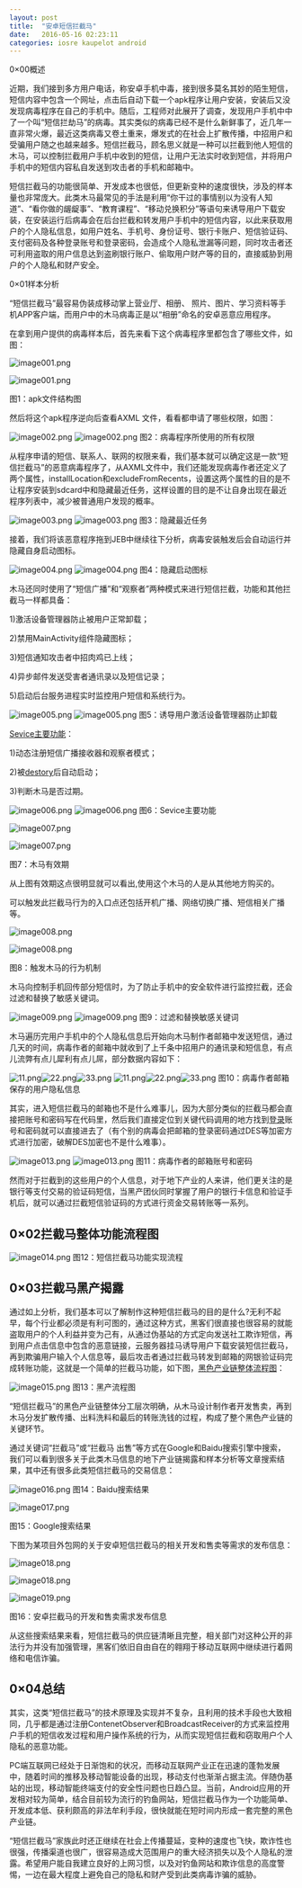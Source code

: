 ```yaml
---
layout: post
title:  "安卓短信拦截马"
date:   2016-05-16 02:23:11
categories: iosre kaupelot android
---
```


0&#215;00概述

近期，我们接到多方用户电话，称安卓手机中毒，接到很多莫名其妙的陌生短信，短信内容中包含一个网址，点击后自动下载一个apk程序让用户安装，安装后又没发现病毒程序在自己的手机中。随后，工程师对此展开了调查，发现用户手机中中了一个叫“短信拦劫马”的病毒。其实类似的病毒已经不是什么新鲜事了，近几年一直非常火爆，最近这类病毒又卷土重来，爆发式的在社会上扩散传播，中招用户和受骗用户随之也越来越多。短信拦截马，顾名思义就是一种可以拦截到他人短信的木马，可以控制拦截用户手机中收到的短信，让用户无法实时收到短信，并将用户手机中的短信内容私自发送到攻击者的手机和邮箱中。

短信拦截马的功能很简单、开发成本也很低，但更新变种的速度很快，涉及的样本量也非常庞大。此类木马最常见的手法是利用“你干过的事情别以为没有人知道”、“看你做的龌龊事”、“教育课程”、“移动兑换积分”等语句来诱导用户下载安装，在安装运行后病毒会在后台拦截和转发用户手机中的短信内容，以此来获取用户的个人隐私信息，如用户姓名、手机号、身份证号、银行卡账户、短信验证码、支付密码及各种登录账号和登录密码，会造成个人隐私泄漏等问题，同时攻击者还可利用盗取的用户信息达到盗刷银行账户、偷取用户财产等的目的，直接威胁到用户的个人隐私和财产安全。

0&#215;01样本分析

“短信拦截马”最容易伪装成移动掌上营业厅、相册、 照片、图片、学习资料等手机APP客户端，而用户中的木马病毒正是以“相册”命名的安卓恶意应用程序。

在拿到用户提供的病毒样本后，首先来看下这个病毒程序里都包含了哪些文件，如图：

![image001.png](http://www.freebuf.com/buf/themes/freebuf/images/grey.gif)

![image001.png](http://image.3001.net/images/20160322/14586337614573.png)

  图1：apk文件结构图 

然后将这个apk程序逆向后查看AXML 文件，看看都申请了哪些权限，如图：

![image002.png](http://www.freebuf.com/buf/themes/freebuf/images/grey.gif)
![image002.png](http://image.3001.net/images/20160322/14586356397232.png)
图2：病毒程序所使用的所有权限

从程序申请的短信、联系人、联网的权限来看，我们基本就可以确定这是一款“短信拦截马”的恶意病毒程序了，从AXML文件中，我们还能发现病毒作者还定义了两个属性，installLocation和excludeFromRecents，设置这两个属性的目的是不让程序安装到sdcard中和隐藏最近任务，这样设置的目的是不让自身出现在最近程序列表中，减少被普通用户发现的概率。

![image003.png](http://www.freebuf.com/buf/themes/freebuf/images/grey.gif)
![image003.png](http://image.3001.net/images/20160322/14586357198145.png)
图3：隐藏最近任务

接着，我们将该恶意程序拖到JEB中继续往下分析，病毒安装触发后会自动运行并隐藏自身启动图标。

![image004.png](http://www.freebuf.com/buf/themes/freebuf/images/grey.gif)
![image004.png](http://image.3001.net/images/20160322/14586357468890.png)
图4：隐藏启动图标

木马还同时使用了“短信广播”和“观察者”两种模式来进行短信拦截，功能和其他拦截马一样都具备：

1)激活设备管理器防止被用户正常卸载；

2)禁用MainActivity组件隐藏图标；

3)短信通知攻击者中招肉鸡已上线；

4)异步邮件发送受害者通讯录以及短信记录；

5)启动后台服务进程实时监控用户短信和系统行为。

![image005.png](http://www.freebuf.com/buf/themes/freebuf/images/grey.gif)
![image005.png](http://image.3001.net/images/20160322/14586357923958.png)
图5：诱导用户激活设备管理器防止卸载

[Sevice主要功能](Sevice主要功能)：

1)动态注册短信广播接收器和观察者模式；

2)被[destory](destory)后自动启动；

3)判断木马是否过期。

![image006.png](http://www.freebuf.com/buf/themes/freebuf/images/grey.gif)
![image006.png](http://image.3001.net/images/20160322/14586358707252.png)
图6：Sevice主要功能

![image007.png](http://www.freebuf.com/buf/themes/freebuf/images/grey.gif)

![image007.png](http://image.3001.net/images/20160322/14586358922914.png)

图7：木马有效期

从上图有效期这点很明显就可以看出,使用这个木马的人是从其他地方购买的。

可以触发此拦截马行为的入口点还包括开机广播、网络切换广播、短信相关广播等。

![image008.png](http://www.freebuf.com/buf/themes/freebuf/images/grey.gif)

![image008.png](http://image.3001.net/images/20160322/14586359206994.png)

图8：触发木马的行为机制

木马向控制手机回传部分短信时，为了防止手机中的安全软件进行监控拦截，还会过滤和替换了敏感关键词。

![image009.png](http://www.freebuf.com/buf/themes/freebuf/images/grey.gif)
![image009.png](http://image.3001.net/images/20160322/14586359491965.png)
图9：过滤和替换敏感关键词

木马遍历完用户手机中的个人隐私信息后开始向木马制作者邮箱中发送短信，通过几天的时间，病毒作者的邮箱中就收到了上千条中招用户的通讯录和短信息，有点儿流弊有点儿犀利有点儿屌，部分数据内容如下：

![11.png](http://image.3001.net/images/20160322/14586390245214.png)![22.png](http://image.3001.net/images/20160322/14586390247761.png)![33.png](http://www.freebuf.com/buf/themes/freebuf/images/grey.gif)
![11.png](http://image.3001.net/images/20160322/14586390245214.png)![22.png](http://image.3001.net/images/20160322/14586390247761.png)![33.png](http://image.3001.net/images/20160322/14586390245859.png)
图10：病毒作者邮箱保存的用户隐私信息

其实，进入短信拦截马的邮箱也不是什么难事儿，因为大部分类似的拦截马都会直接把账号和密码写在代码里，然后我们直接定位到关键代码调用的地方找到[登录](登录)账号和密码就可以直接进去了（有个别的病毒会把邮箱的登录密码通过DES等加密方式进行加密，破解DES加密也不是什么难事）。

![image013.png](http://www.freebuf.com/buf/themes/freebuf/images/grey.gif)
![image013.png](http://image.3001.net/images/20160322/14586389739000.png)
图11：病毒作者的邮箱账号和密码

然而对于拦截到的这些用户的个人信息，对于地下产业的人来讲，他们更关注的是银行等支付交易的验证码短信，当黑产团伙同时掌握了用户的银行卡信息和验证手机后，就可以通过拦截短信验证码的方式进行资金交易转账等一系列。

## 0&#215;02拦截马整体功能流程图

![image014.png](http://image.3001.net/images/20160322/14586361002919.png)
图12：短信拦截马功能实现流程

## 0&#215;03拦截马黑产揭露

通过如上分析，我们基本可以了解制作这种短信拦截马的目的是什么?无利不起早，每个行业都必须是有利可图的，通过这种方式，黑客们很直接也很容易的就能盗取用户的个人利益并变为己有，从通过伪基站的方式定向发送社工欺诈短信，再到用户点击信息中包含的恶意链接，云服务器挂马诱导用户下载安装短信拦截马，再到欺骗用户输入个人信息等，最后攻击者通过拦截马转发到邮箱的网银验证码完成转账功能，这就是一个简单的拦截马功能，如下图，[黑色产业链整体流程图](黑色产业链整体流程图)：

![image015.png](http://image.3001.net/images/20160322/14586361503213.png)
图13：黑产流程图

“短信拦截马”的黑色产业链整体分工层次明确，从木马设计制作者开发售卖，再到木马分发扩散传播、出料洗料和最后的转账洗钱的过程，构成了整个黑色产业链的关键环节。

通过关键词“拦截马”或“拦截马 出售”等方式在Google和Baidu搜索引擎中搜索，我们可以看到很多关于此类木马信息的地下产业链揭露和样本分析等文章搜索结果，其中还有很多此类短信拦截马的交易信息：

![image016.png](http://image.3001.net/images/20160322/14586361756965.png)
 图14：Baidu搜索结果


![image017.png](http://image.3001.net/images/20160322/1458636221819.png)

图15：Google搜索结果

下图为某项目外包网的关于安卓短信拦截马的相关开发和售卖等需求的发布信息：

![image018.png](http://image.3001.net/images/20160322/14586362707859.png)

![image018.png](http://image.3001.net/images/20160322/14586362707859.png)

![image019.png](http://image.3001.net/images/20160322/14586362706114.png)

图16：安卓拦截马的开发和售卖需求发布信息

从这些搜索结果来看，短信拦截马的供应链清晰且完整，相关部门对这种公开的非法行为并没有加强管理，黑客们依旧自由自在的翱翔于移动互联网中继续进行着网络和电信诈骗。

## 0&#215;04总结

其实，这类“短信拦截马”的技术原理及实现并不复杂，且利用的技术手段也大致相同，几乎都是通过注册ContenetObserver和BroadcastReceiver的方式来监控用户手机的短信收发过程和用户操作系统的行为，从而实现短信拦截和窃取用户个人隐私的恶意功能。

PC端互联网已经处于日渐饱和的状况，而移动互联网产业正在迅速的蓬勃发展中，随着时间的推移及移动智能设备的出现，移动支付也渐渐占据主流。伴随伪基站的出现，移动智能终端支付的安全性问题也日趋凸显。当前，Android应用的开发相对较为简单，结合目前较为流行的钓鱼网站，短信拦截马作为一个功能简单、开发成本低、获利颇高的非法牟利手段，很快就能在短时间内形成一套完整的黑色产业链。

“短信拦截马”家族此时还正继续在社会上传播蔓延，变种的速度也飞快，欺诈性也很强，传播渠道也很广，很容易造成大范围用户的重大经济损失以及个人隐私的泄露。希望用户能自我建立良好的上网习惯，以及对钓鱼网站和欺诈信息的高度警惕，一边在最大程度上避免自己的隐私和财产受到此类病毒诈骗的威胁。